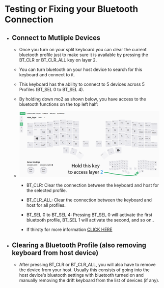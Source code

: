 # Testing or Fixing your Bluetooth Connection

- ## Connect to Mutliple Devices  

  - Once you turn on your split keyboard you can clear the current bluetooth profile just to make sure it is available by pressing the BT_CLR or BT_CLR_ALL key on layer 2.  
  
  - You can turn bluetooth on your host device to search for this keyboard and connect to it.  
  
  - This keyboard has the ability to connect to 5 devices across 5 Profiles (BT_SEL 0 to BT_SEL 4).  
  
  - By holding down mo2 as shown below, you have access to the bluetooth functions on the top left half:
  - <img src="images/2_raise_layer_n.png"><br/>  
    
    - BT_CLR: Clear the connection between the keyboard and host for the selected profile.  
	
    - BT_CLR_ALL: Clear the connection between the keyboard and host for all profiles.  
	
    - BT_SEL 0 to BT_SEL 4: Pressing BT_SEL 0 will activate the first bluetooth profile, BT_SEL 1 will activate the second, and so on..  
	
    - If thirsty for more information [CLICK HERE](https://zmk.dev/docs/keymaps/behaviors/bluetooth)  

- ## Clearing a Bluetooth Profile (also removing keyboard from host device)  

  - After pressing BT_CLR or BT_CLR_ALL, you will also have to remove the device from your host. Usually this consists of going into the host device's bluetooth settings with bluetooth turned on and manually removing the drift keyboard from the list of devices (if any).  
